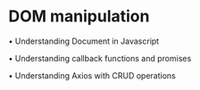 # DOM manipulation 

 • Understanding Document in Javascript
 
 • Understanding callback functions and promises
 
 • Understanding Axios with CRUD operations 

